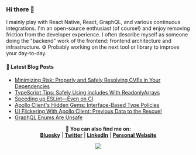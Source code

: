 ### Hi there 👋

I mainly play with React Native, React, GraphQL, and various continuous integrations. I'm an open-source enthusiast (of course!) and enjoy removing friction from the developer experience. I often describe myself as someone doing the "backend" work of the frontend: frontend architecture and infrastructure. ⚙️ Probably working on the next tool or library to improve your day-to-day. 

#### 📝 Latest Blog Posts

- [Minimizing Risk: Properly and Safely Resolving CVEs in Your Dependencies](https://www.charpeni.com/blog/minimizing-risk-properly-and-safely-resolving-cves-in-your-dependencies)
- [TypeScript Tips: Safely Using includes With ReadonlyArrays](https://www.charpeni.com/blog/typescript-tips-safely-using-includes-with-readonlyarrays)
- [Speeding up ESLint—Even on CI](https://www.charpeni.com/blog/speeding-up-eslint-even-on-ci)
- [Apollo Client's Hidden Gems: Interface-Based Type Policies](https://www.charpeni.com/blog/apollo-client-hidden-gems-interface-based-type-policies)
- [UI Flickering With Apollo Client: Previous Data to the Rescue!](https://www.charpeni.com/blog/ui-flickering-with-apollo-client-previous-data-to-the-rescue)
- [GraphQL Enums Are Unsafe](https://www.charpeni.com/blog/graphql-enums-are-unsafe)

<p align="center">
  <b>🔎 You can also find me on:</b><br>
  <b><a href="https://bsky.app/profile/charpeni.bsky.social">Bluesky</a></b> |
  <b><a href="https://twitter.com/charpeni_">Twitter</a></b> |
  <b><a href="https://www.linkedin.com/in/nicolas-charpentier-8a2b8a104/">LinkedIn</a></b> |
  <b><a href="https://charpeni.com">Personal Website</a></b>
</p>
 
 
<p align="center">
  <img src="https://user-images.githubusercontent.com/7189823/146283040-c20a814a-af70-4374-afbd-eda09a28f989.gif">
</p>
